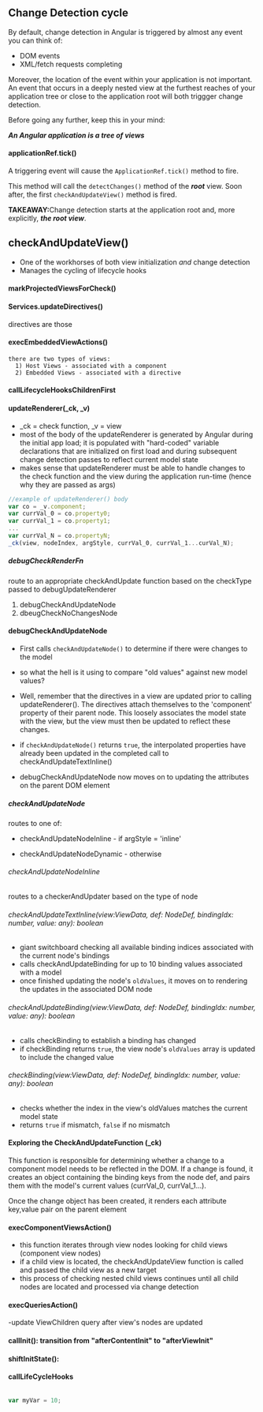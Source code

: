 ## Change Detection cycle

By default, change detection in Angular is triggered by almost any event you can think of:
- DOM events
- XML/fetch requests completing

Moreover, the location of the event within your application is not important.  An event that occurs in a deeply nested view at the furthest reaches of your application tree or close to the application root will both triggger change detection.

Before going any further, keep this in your mind:

<b><i>An Angular application is a tree of views</i></b>

#### applicationRef.tick()

A triggering event will cause the ```ApplicationRef.tick()``` method to fire.

This method will call the ```detectChanges()``` method of the <b><i>root</i></b> view.  Soon after, the first ```checkAndUpdateView()``` method is fired.

<b>TAKEAWAY:</b>Change detection starts at the application root and, more explicitly, <b><i>the root view</i></b>.

## checkAndUpdateView()
- One of the workhorses of both view initialization <i>and</i> change detection
- Manages the cycling of lifecycle hooks
#### markProjectedViewsForCheck()
#### Services.updateDirectives()
  directives are those 
#### execEmbeddedViewActions()
    there are two types of views:  
      1) Host Views - associated with a component
      2) Embedded Views - associated with a directive
#### callLifecycleHooksChildrenFirst
#### updateRenderer(_ck, _v)
  - _ck = check function, _v = view
  - most of the body of the updateRenderer is generated by Angular during the initial app load; it is populated with "hard-coded" variable declarations that are initialized on first load and during subsequent change detection passes to reflect current model state
  - makes sense that updateRenderer must be able to handle changes to the check function and the view during the application run-time (hence why they are passed as args)
  
 ```JavaScript
 //example of updateRenderer() body
 var co = _v.component;
 var currVal_0 = co.property0;
 var currVal_1 = co.property1;
 ...
 var currVal_N = co.propertyN;
 _ck(view, nodeIndex, argStyle, currVal_0, currVal_1...curVal_N);   
 ```
##### debugCheckRenderFn
  route to an appropriate checkAndUpdate function based on the checkType passed to debugUpdateRenderer
  1) debugCheckAndUpdateNode
  2) dbeugCheckNoChangesNode
  
#### debugCheckAndUpdateNode
  - First calls ```checkAndUpdateNode()``` to determine if there were changes to the model
  
  - so what the hell is it using to compare "old values" against new model values?
  
  - Well, remember that the directives in a view are updated prior to calling updateRenderer().  The directives attach themselves to the    'component' property of their parent node.  This loosely associates the model state with the view, but the view must then be updated to reflect these changes.  
  
  - if ```checkAndUpdateNode()``` returns ```true```, the interpolated properties have already been updated in the completed call to checkAndUpdateTextInline()
  
  - debugCheckAndUpdateNode now moves on to updating the attributes on the parent DOM element 
  
##### checkAndUpdateNode
  routes to one of: 
  - checkAndUpdateNodeInline - if argStyle = 'inline' 
  
  - checkAndUpdateNodeDynamic  - otherwise

###### checkAndUpdateNodeInline
  routes to a checkerAndUpdater based on the type of node
  
###### checkAndUpdateTextInline(view:ViewData, def: NodeDef, bindingIdx: number, value: any): boolean
  - giant switchboard checking all available binding indices associated with the current node's bindings
  - calls checkAndUpdateBinding for up to 10 binding values associated with a model
  - once finished updating the node's ```oldValues```, it moves on to rendering the updates in the associated DOM node

###### checkAndUpdateBinding(view:ViewData, def: NodeDef, bindingIdx: number, value: any): boolean
- calls checkBinding to establish a binding has changed
- if checkBinding returns ```true```, the view node's ```oldValues``` array is updated to include the changed value

###### checkBinding(view:ViewData, def: NodeDef, bindingIdx: number, value: any): boolean
- checks whether the index in the view's oldValues matches the current model state
- returns ```true``` if mismatch, ```false``` if no mismatch
  
  

#### Exploring the CheckAndUpdateFunction (_ck)
 
 This function is responsible for determining whether a change to a component model needs to be reflected in the DOM.
 If a change is found, it creates an object containing the binding keys from the node def, and pairs them with the model's current values (currVal_0, currVal_1...).
 
 Once the change object has been created, it renders each attribute key,value pair on the parent element
 
  
#### execComponentViewsAction()
  - this function iterates through view nodes looking for child views (component view nodes) 
  - if a child view is located, the checkAndUpdateView function is called and passed the child view as a new target
  - this process of checking nested child views continues until all child nodes are located and processed via change detection
  
  
#### execQueriesAction()
  -update ViewChildren query after view's nodes are updated

#### callInit(): transition from "afterContentInit" to "afterViewInit"


#### shiftInitState(): 

#### callLifeCycleHooks
  
  


```JavaScript

var myVar = 10;

```

